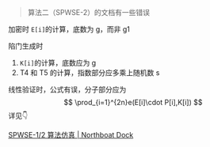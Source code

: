 > 算法二（SPWSE-2）的文档有一些错误

加密时 `E[i]`的计算，底数为 g，而非 g1

陷门生成时

1. `K[i]`的计算，底数应为 g
2. T4 和 T5 的计算，指数部分应多乘上随机数 s

线性验证时，公式有误，分子部分应为
$$
\prod_{i=1}^{2n}e(E[i]\cdot P[i],K[i])
$$
详见👇

[SPWSE-1/2 算法仿真 | Northboat Dock](https://northboat.github.io/docs/sec/crypto/se/se-spwse.html)
